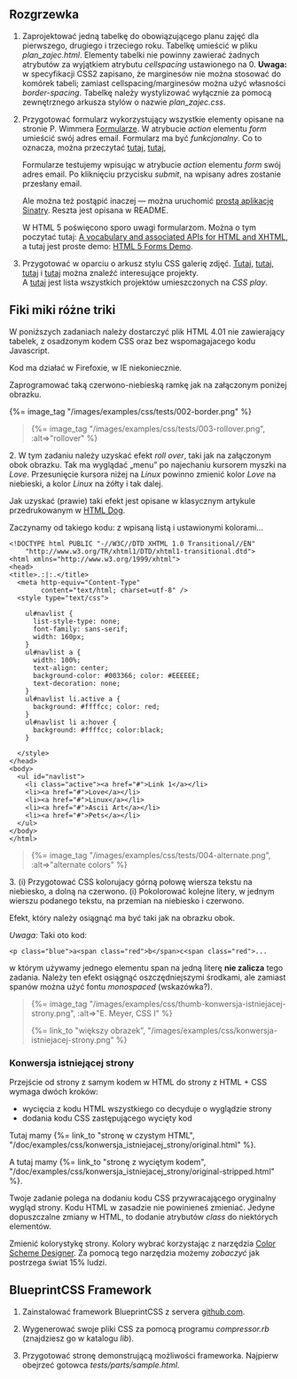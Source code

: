 ## Rozgrzewka


<!--

1. Zaczynamy od przeanalizowania różnych stylizacji prostej tabelki z
  [CSS Table Gallery](http://icant.co.uk/csstablegallery).
  Inne stylizacje ogladamy przez RSS Feed, albo wpisując URL:
  *http://icant.co.uk/csstablegallery/index.php?css=***mała liczba całkowita**.

-->

1. Zaprojektować jedną tabelkę do obowiązującego planu zajęć
   dla pierwszego, drugiego i trzeciego roku.
   Tabelkę umieścić w pliku *plan\_zajec.html*.
   Elementy tabelki nie powinny zawierać żadnych atrybutów za
   wyjątkiem atrybutu *cellspacing* ustawionego na 0.
   **Uwaga:** w specyfikacji CSS2 zapisano, że marginesów nie można stosować do komórek tabeli;
   zamiast cellspacing/marginesów można użyć własności *border-spacing*.
   Tabelkę należy wystylizować wyłącznie za pomocą zewnętrznego arkusza
   stylów o nazwie *plan\_zajec.css*.

1. Przygotować formularz wykorzystujący wszystkie elementy
   opisane na stronie P. Wimmera
   [Formularze](http://neuron.bednarska.edu.pl/html/form/form.htm).
   W atrybucie *action* elementu *form* umieścić
   swój adres email.
   Formularz ma być *funkcjonalny*. Co to oznacza, można
   przeczytać
   [tutaj](http://articles.sitepoint.com/article/fancy-form-design-css),
   [tutaj](http://articles.sitepoint.com/article/steps-useable-forms),

   Formularze testujemy wpisując w atrybucie *action* elementu *form*
   swój adres email. Po kliknięciu przycisku *submit*,
   na wpisany adres zostanie przesłany email.

   Ale można też postąpić inaczej — można uruchomić
   [prostą aplikację Sinatry](http://github.com/wbzyl/jquery-form).
   Reszta jest opisana w README.


   W HTML 5 poświęcono sporo uwagi formularzom.
   Można o tym poczytać tutaj:
   [A vocabulary and associated APIs for HTML and XHTML](http://www.w3.org/TR/html5/forms.html), a tutaj jest proste demo:
   [HTML 5 Forms Demo](http://brucelawson.co.uk/tests/html5-forms-demo.html).

1. Przygotować w oparciu o arkusz stylu CSS galerię zdjęć.
   [Tutaj](http://www.cssplay.co.uk/menu/gallery_100.html),
   [tutaj](http://www.cssplay.co.uk/menu/gallery3l.html),
   [tutaj](http://www.cssplay.co.uk/menu/art_gallery.html) i
   [tutaj](http://www.cssplay.co.uk/menu/lightbox.html)
   można znaleźć interesujące projekty.<br/>
   A [tutaj](http://www.cssplay.co.uk/menu)
   jest lista wszystkich projektów umieszczonych na *CSS play*.

<!--
1. Zaprojektować tabelkę do
   [własności i wartości CSS dotyczących tekstu](http://www.w3.org/TR/CSS21/text.html).
   Tak jak poprzedni do wystylizowania tabelkę należy
   użyć zewnętrznego arkusza stylów. Tabelkę
   umieścić w pliku *text.html*, a arkusz
   stylu &#x2014; *text.css*.

1. Wystylizować program telewizyjny ze strony
   [TELEwizji](http://www.telewizja.info.pl/index.php).

1. Wybrany CSS stylizujący galerię zdjęć przepisać w SASS.
   Sparametryzować galerię, tzn. nazwać *magiczne* stałe
   występujące w arkuszu, tak aby można było je zmieniać,
   dostosowując arkusz do zdjęć różnej wielkości.
-->


## Fiki miki różne triki

W poniższych zadaniach należy dostarczyć plik HTML 4.01
nie zawierający tabelek, z osadzonym kodem CSS oraz
bez wspomagajacego kodu Javascript.

Kod ma działać w Firefoxie, w IE niekoniecznie.

Zaprogramować taką czerwono-niebieską ramkę
jak na załączonym poniżej obrazku.

{%= image_tag "/images/examples/css/tests/002-border.png" %}

<blockquote>
  <p>{%= image_tag "/images/examples/css/tests/003-rollover.png", :alt=>"rollover" %}</p>
</blockquote>

2\. W tym zadaniu należy uzyskać efekt *roll over*, taki jak na
załączonym obok obrazku. Tak ma wyglądać „menu” po najechaniu
kursorem myszki na *Love*. Przesunięcie kursora niżej na
*Linux* powinno zmienić kolor *Love* na niebieski,
a kolor *Linux* na żółty i tak dalej.

Jak uzyskać (prawie) taki efekt jest opisane w klasycznym artykule
przedrukowanym w [HTML Dog](http://htmldog.com/articles/suckerfish/dropdowns).

Zaczynamy od takiego kodu: z wpisaną listą
i ustawionymi kolorami…

    <!DOCTYPE html PUBLIC "-//W3C//DTD XHTML 1.0 Transitional//EN"
        "http://www.w3.org/TR/xhtml1/DTD/xhtml1-transitional.dtd">
    <html xmlns="http://www.w3.org/1999/xhtml">
    <head>
    <title>.:|:.</title>
      <meta http-equiv="Content-Type"
            content="text/html; charset=utf-8" />
      <style type="text/css">

        ul#navlist {
          list-style-type: none;
          font-family: sans-serif;
          width: 160px;
        }
        ul#navlist a {
          width: 100%;
          text-align: center;
          background-color: #003366; color: #EEEEEE;
          text-decoration: none;
        }
        ul#navlist li.active a {
          background: #ffffcc; color: red;
        }
        ul#navlist li a:hover {
          background: #ffffcc; color:black;
        }

      </style>
    </head>
    <body>
      <ul id="navlist">
        <li class="active"><a href="#">Link 1</a></li>
        <li><a href="#">Love</a></li>
        <li><a href="#">Linux</a></li>
        <li><a href="#">Ascii Art</a></li>
        <li><a href="#">Pets</a></li>
      </ul>
    </body>
    </html>


<blockquote>
  <p>{%= image_tag "/images/examples/css/tests/004-alternate.png", :alt=>"alternate colors" %}</p>
</blockquote>

3\. (i) Przygotować CSS kolorujacy górną połowę wiersza tekstu na niebiesko,
a dolną na czerwono.
(i) Pokolorować kolejne litery, w jednym wierszu podanego
tekstu, na przemian na niebiesko i czerwono.

Efekt, który należy osiągnąć ma być taki jak na obrazku obok.

*Uwaga:* Taki oto kod:

    <p class="blue">a<span class="red">b</span>c<span class="red">...


w którym używamy jednego elementu span
na jedną literę **nie zalicza** tego zadania.
Należy ten efekt osiągnąć oszczędniejszymi środkami, ale
zamiast spanów można użyć fontu *monospaced* (wskazówka?).

<blockquote>
 <p>{%= image_tag "/images/examples/css/thumb-konwersja-istniejacej-strony.png", :alt=>"E. Meyer, CSS I" %}</p>
 <p>{%= link_to "większy obrazek", "/images/examples/css/konwersja-istniejacej-strony.png" %}</p>
</blockquote>

### Konwersja istniejącej strony

Przejście od strony z samym kodem w HTML do strony z HTML + CSS
wymaga dwóch kroków:

* wycięcia z kodu HTML wszystkiego co decyduje o wyglądzie strony
* dodania kodu CSS zastępującego wycięty kod

Tutaj mamy
{%= link_to "stronę w czystym HTML", "/doc/examples/css/konwersja_istniejacej_strony/original.html" %}.

A tutaj mamy
{%= link_to "stronę z wyciętym kodem", "/doc/examples/css/konwersja_istniejacej_strony/original-stripped.html" %}.

Twoje zadanie polega na dodaniu kodu CSS przywracającego
oryginalny wygląd strony.
Kodu HTML w zasadzie nie powinieneś zmieniać.
Jedyne dopuszczalne zmiany w HTML, to dodanie
atrybutów *class* do niektórych elementów.

Zmienić kolorystykę strony. Kolory wybrać
korzystając z narzędzia [Color Scheme Designer](http://colorschemedesigner.com).
Za pomocą tego narzędzia możemy *zobaczyć*
jak postrzega świat 15% ludzi.


## BlueprintCSS Framework

1. Zainstalować framework BlueprintCSS z servera
   [github.com](http://github.com/joshuaclayton/blueprint-css).

2. Wygenerować swoje pliki CSS za pomocą programu
   *compressor.rb* (znajdziesz go w katalogu *lib*).

3. Przygotować stronę demonstrującą możliwości frameworka.
   Najpierw obejrzeć gotowca *tests/parts/sample.html*.
